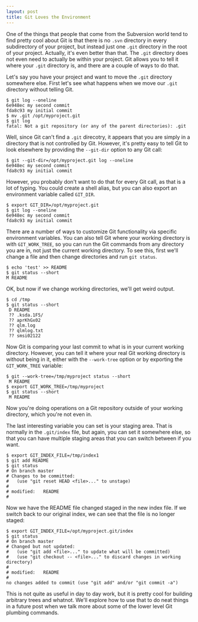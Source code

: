 ```yaml
---
layout: post
title: Git Loves the Environment
---
```


One of the things that people that come from the Subversion world tend
to find pretty cool about Git is that there is no `.svn` directory in
every subdirectory of your project, but instead just one `.git` directory
in the root of your project.  Actually, it's even better than that.
The `.git` directory does not even need to actually be within your project.
Git allows you to tell it where your `.git` directory is, and there are
a couple of ways to do that.

Let's say you have your project and want to move the `.git` directory 
somewhere else.  First let's see what happens when we move our `.git`
directory without telling Git.
  
	$ git log --oneline
	6e948ec my second commit
	fda8c93 my initial commit
	$ mv .git /opt/myproject.git
	$ git log
	fatal: Not a git repository (or any of the parent directories): .git

Well, since Git can't find a `.git` direcotry, it appears that you are
simply in a directory that is not controlled by Git.  However, it's
pretty easy to tell Git to look elsewhere by providing the `--git-dir`
option to any Git call:

	$ git --git-dir=/opt/myproject.git log --oneline
	6e948ec my second commit
	fda8c93 my initial commit

However, you probably don't want to do that for every Git call, as
that is a lot of typing.  You could create a shell alias, but you can
also export an environment variable called `GIT_DIR`.

	$ export GIT_DIR=/opt/myproject.git
	$ git log --oneline
	6e948ec my second commit
	fda8c93 my initial commit

There are a number of ways to customize Git functionality via specific 
environment variables.  You can also tell Git where your working directory
is with `GIT_WORK_TREE`, so you can run the Git commands from any
directory you are in, not just the current working directory. To see this,
first we'll change a file and then change directories and run `git status`.

	$ echo 'test' >> README 
	$ git status --short
	M README

OK, but now if we change working directories, we'll get weird output.

	$ cd /tmp
	$ git status --short
	 D README
	 ?? .ksda.1F5/
	 ?? aprKhGx02
	 ?? qlm.log
	 ?? qlmlog.txt
	 ?? smsi02122

Now Git is comparing your last commit to what is in your current working 
directory.  However, you can tell it where your real Git working directory
is without being in it, either with the `--work-tree` option or by exporting
the `GIT_WORK_TREE` variable:

	$ git --work-tree=/tmp/myproject status --short
	 M README
	$ export GIT_WORK_TREE=/tmp/myproject
	$ git status --short
	 M README

Now you're doing operations on a Git repository outside of your working
directory, which you're not even in.

The last interesting variable you can set is your staging area.  That
is normally in the `.git/index` file, but again, you can set it somewhere
else, so that you can have multiple staging areas that you can switch
between if you want.

	$ export GIT_INDEX_FILE=/tmp/index1
	$ git add README
	$ git status
	# On branch master
	# Changes to be committed:
	#   (use "git reset HEAD <file>..." to unstage)
	#
	# modified:   README
	#

Now we have the README file changed staged in the new index file.  If we
switch back to our original index, we can see that the file is no longer
staged:

	$ export GIT_INDEX_FILE=/opt/myproject.git/index
	$ git status
	# On branch master
	# Changed but not updated:
	#   (use "git add <file>..." to update what will be committed)
	#   (use "git checkout -- <file>..." to discard changes in working directory)
	#
	# modified:   README
	#
	no changes added to commit (use "git add" and/or "git commit -a")

This is not quite as useful in day to day work, but it is pretty cool for 
building arbitrary trees and whatnot.  We'll explore how to use that to 
do neat things in a future post when we talk more about some of the lower
level Git plumbing commands.
